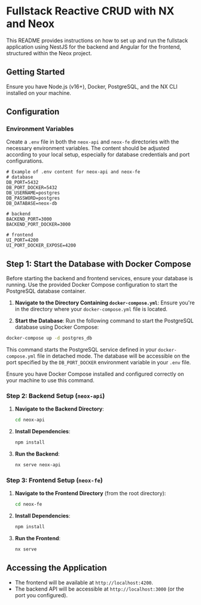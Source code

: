 # Fullstack Reactive CRUD with NX and Neox

This README provides instructions on how to set up and run the fullstack application using NestJS for the backend and Angular for the frontend, structured within the Neox project.

## Getting Started

Ensure you have Node.js (v16+), Docker, PostgreSQL, and the NX CLI installed on your machine.

## Configuration

### Environment Variables

Create a `.env` file in both the `neox-api` and `neox-fe` directories with the necessary environment variables. The content should be adjusted according to your local setup, especially for database credentials and port configurations.

```plaintext
# Example of .env content for neox-api and neox-fe
# database
DB_PORT=5432
DB_PORT_DOCKER=5432
DB_USERNAME=postgres
DB_PASSWORD=postgres
DB_DATABASE=neox-db

# backend
BACKEND_PORT=3000
BACKEND_PORT_DOCKER=3000

# frontend
UI_PORT=4200
UI_PORT_DOCKER_EXPOSE=4200

```

## Step 1: Start the Database with Docker Compose

Before starting the backend and frontend services, ensure your database is running. Use the provided Docker Compose configuration to start the PostgreSQL database container.

1. **Navigate to the Directory Containing `docker-compose.yml`**:
   Ensure you're in the directory where your `docker-compose.yml` file is located.

2. **Start the Database**:
   Run the following command to start the PostgreSQL database using Docker Compose:

```bash
docker-compose up -d postgres_db
```

This command starts the PostgreSQL service defined in your `docker-compose.yml` file in detached mode. The database will be accessible on the port specified by the `DB_PORT_DOCKER` environment variable in your `.env` file.

Ensure you have Docker Compose installed and configured correctly on your machine to use this command.

### Step 2: Backend Setup (`neox-api`)

1. **Navigate to the Backend Directory**:
    ```bash
    cd neox-api
    ```
2. **Install Dependencies**:
    ```bash
    npm install
    ```
3. **Run the Backend**:
    ```bash
    nx serve neox-api
    ```

### Step 3: Frontend Setup (`neox-fe`)

1. **Navigate to the Frontend Directory** (from the root directory):
    ```bash
    cd neox-fe
    ```
2. **Install Dependencies**:
    ```bash
    npm install
    ```
3. **Run the Frontend**:
    ```bash
    nx serve
    ```

## Accessing the Application

- The frontend will be available at `http://localhost:4200`.
- The backend API will be accessible at `http://localhost:3000` (or the port you configured).
